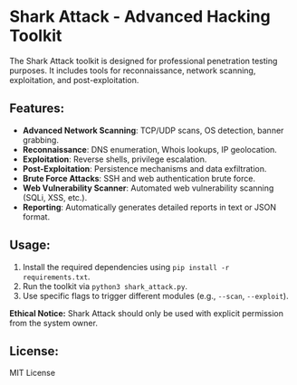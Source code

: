 
# Shark Attack - Advanced Hacking Toolkit

The Shark Attack toolkit is designed for professional penetration testing purposes. It includes tools for reconnaissance, network scanning, exploitation, and post-exploitation.

## Features:
- **Advanced Network Scanning**: TCP/UDP scans, OS detection, banner grabbing.
- **Reconnaissance**: DNS enumeration, Whois lookups, IP geolocation.
- **Exploitation**: Reverse shells, privilege escalation.
- **Post-Exploitation**: Persistence mechanisms and data exfiltration.
- **Brute Force Attacks**: SSH and web authentication brute force.
- **Web Vulnerability Scanner**: Automated web vulnerability scanning (SQLi, XSS, etc.).
- **Reporting**: Automatically generates detailed reports in text or JSON format.

## Usage:
1. Install the required dependencies using `pip install -r requirements.txt`.
2. Run the toolkit via `python3 shark_attack.py`.
3. Use specific flags to trigger different modules (e.g., `--scan`, `--exploit`).

**Ethical Notice:** Shark Attack should only be used with explicit permission from the system owner.

## License:
MIT License

